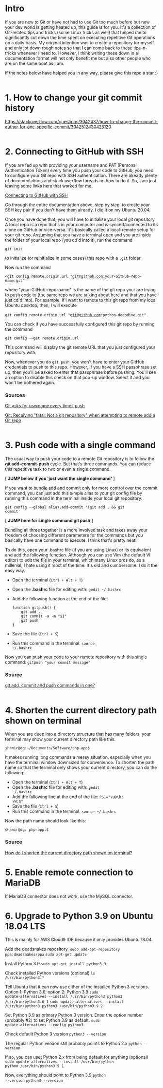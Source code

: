 # Intro
If you are new to Git or have not had to use Git too much before but now your dev world is getting heated up, this guide is for you. It's a collection of Git-related tips and tricks (some Linux tricks as well) that helped me to significantly cut down the time spent on executing repetitive Git operations on a daily basis. My original intention was to create a repository for myself and only jot down rough notes so that I can come back to these tips-n-tricks whenever I need to. However, I think writing these down in a documentation format will not only benefit me but also other people who are on the same boat as I am.

If the notes below have helped you in any way, please give this repo a star :) <br><br>

# 1. How to change your git commit history
https://stackoverflow.com/questions/3042437/how-to-change-the-commit-author-for-one-specific-commit/3042512#30425120 <br><br>

# 2. Connecting to GitHub with SSH

If you are fed up with providing your username and PAT (Personal Authentication Token) every time you push your code to GitHub, you need to configure your Git repo with SSH authentication. There are already plenty of documentations and stack overflow threads on how to do it. So, I am just leaving some links here that worked for me.
   
[Connecting to GitHub with SSH](https://docs.github.com/en/authentication/connecting-to-github-with-ssh)
   
Go through the entire documentation above, step by step, to create your SSH key pair if you don't have them already. I did it on my Ubuntu 20.04.
   
Once you have done that, you will have to initialize your local git repository. A local repo is a repo that's in your computer and is synced/connected to its clone on GitHub or vice-versa. It's basically called a local-remote setup for your git repo. Assuming that you have a terminal open and you are inside the   folder of your local repo (you cd'd into it), run the command 
   
<code>git init</code> 
   
to initialize (or reinitialize in some cases) this repo with a <code>.git</code> folder.
   
Now run the command 
   
<code><git config remote.origin.url "git@github.com:your-GitHub-repo-name.git"</code> 
  
where "your-GitHub-repo-name" is the name of the git repo your are trying to push code to (the same repo we are talking about here and that you have just cd'd into). For example, if I want to remote to this git repo from my local Ubuntu desktop, then, I will execute 
  
<code>git config remote.origin.url "git@github.com:python-deepdive.git"</code> .
  
You can check if you have successfully configured this git repo by running the command
  
<code>git config --get remote.origin.url</code>
  
This command will display the git remote URL that you just configured your repository with.
  
Now, whenever you do <code>git push</code>, you won't have to enter your GitHub credentials to push to this repo. However, if you have a SSH passphrase set up, then you'll be asked to enter that passphrase before pushing. You'll see an option to disable this check on that pop-up window. Select it and you won't be bothered again.
  
### Sources
[Git asks for username every time I push](https://stackoverflow.com/a/34957424)
  
[Git: Receiving "fatal: Not a git repository" when attempting to remote add a Git repo](https://stackoverflow.com/a/4630763) <br><br>
  
# 3. Push code with a single command
  
The usual way to push your code to a remote Git repository is to follow the **git add-commit-push** cycle. But that's three commands. You can reduce this repetitive task to two or even a single command.

[ **JUMP below if you 'just want the single command'** ]

  
If you want to bundle add and commit only for more control over the commit command, you can just add this simple alias to your git config file by running this command in the terminal inside your local git repository:
  
<code>git config --global alias.add-commit '!git add . && git commit'</code>

[ **JUMP here for single command git push** ]
  

Bundling all three together is a more involved task and takes away your freedom of choosing different parameters for the commands but you basically have one command to execute. I think that's pretty neat!

To do this, open your .bashrc file (if you are using Linux) or its equivalent and add the following function. Although you can use Vim (the default VI editor) to edit the file in your terminal, which many Linux pros do, as a millenial, I hate using it most of the time. It's old and cumbersome. I do it the easy way.
  
  - Open the terminal (<code>Ctrl + Alt + T</code>)
  - Open the **.bashrc** file for editing with: <code>gedit ~/.bashrc</code>
  - Add the following function at the end of the file:
  
        function gitpush() {
            git add .
            git commit -a -m "$1"
            git push
        }
  - Save the file (<code>Ctrl + S</code>)
  - Run this command in the terminal: <code>source ~/.bashrc</code>

Now you can push your code to your remote repository with this single command: <code>gitpush "your commit message"</code>
  
### Source
[git add, commit and push commands in one?](https://stackoverflow.com/a/23328996) <br><br>

# 4. Shorten the current directory path shown on terminal
   
When you are deep into a directory structure that has many folders, your terminal may show your current directory path like this:
   
<code>shamir@dg:~/Documents/Software/php-app$</code>

It makes running long commands a messy situation, especially when you have the terminal window downsized for convenience. To shorten the path name so that the terminal only shows your current directory, you can do the following:
   
  - Open the terminal (<code>Ctrl + Alt + T</code>)
  - Open the **.bashrc** file for editing with: <code>gedit ~/.bashrc</code>
  - Add the following line at the end of the file: <code>PS1="\u@\h: \W:\$"</code>
  - Save the file (<code>Ctrl + S</code>)
  - Run this command in the terminal: <code>source ~/.bashrc</code>

Now the path name should look like this:
   
<code>shamir@dg: php-app:$</code>
   
### Source
[How do I shorten the current directory path shown on terminal?](https://unix.stackexchange.com/questions/381113/how-do-i-shorten-the-current-directory-path-shown-on-terminal)


# 5. Enable remote connection to MariaDB

If MariaDB connector does not work, use the MySQL connector.

# 6. Upgrade to Python 3.9 on Ubuntu 18.04 LTS
This is mainly for AWS Cloud9 IDE because it only provides Ubuntu 18.04.

Add the deadsnakes repository.
<code>sudo add-apt-repository ppa:deadsnakes/ppa</code>
<code>sudo apt-get update</code>

Install Python 3.9
<code>sudo apt-get install python3.9</code>

Check installed Python versions (optional)
<code>ls /usr/bin/python3.*</code>

Tell Ubuntu that it can now use either of the installed Python 3 versions. Option 1: Python 3.6; option 2: Python 3.9
<code>sudo update-alternatives --install /usr/bin/python3 python3 /usr/bin/python3.6 1</code>
<code>sudo update-alternatives --install /usr/bin/python3 python3 /usr/bin/python3.9 2</code>

Set Python 3.9 as primary Python 3 version. Enter the option number (probably #2) to set Python 3.9 as default.
<code>sudo update-alternatives --config python3</code>

Check default Python 3 version
<code>python3 --version</code>

The regular Python version still probably points to Python 2.x
<code>python --version</code>

If so, you can uset Python 2.x from being default for anything (optional)
<code>sudo update-alternatives --install /usr/bin/python python /usr/bin/python3.9 1</code>

Now, everything should point to Python 3.9
<code>python --version</code>
<code>python3 --version</code>
